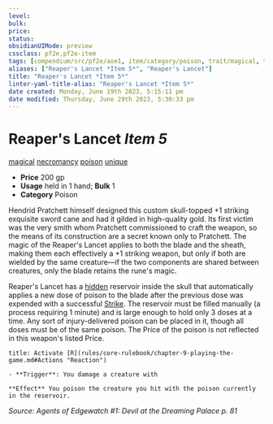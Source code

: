 ```yaml
---
level:
bulk:
price:
status:
obsidianUIMode: preview
cssclass: pf2e,pf2e-item
tags: [compendium/src/pf2e/aoe1, item/category/poison, trait/magical, trait/necromancy, trait/poison, trait/unique]
aliases: ["Reaper's Lancet *Item 5*", "Reaper's Lancet"]
title: "Reaper's Lancet *Item 5*"
linter-yaml-title-alias: "Reaper's Lancet *Item 5*"
date created: Monday, June 19th 2023, 5:15:11 pm
date modified: Thursday, June 29th 2023, 5:30:33 pm
---
```


# Reaper's Lancet *Item 5*

[magical](rules/traits/magical.md) [necromancy](rules/traits/necromancy.md) [poison](rules/traits/poison.md) [unique](rules/traits/unique.md)  

- **Price** 200 gp
- **Usage** held in 1 hand; **Bulk** 1
- **Category** Poison

Hendrid Pratchett himself designed this custom skull-topped +1 striking exquisite sword cane and had it gilded in high-quality gold. Its first victim was the very smith whom Pratchett commissioned to craft the weapon, so the means of its construction are a secret known only to Pratchett. The magic of the Reaper's Lancet applies to both the blade and the sheath, making them each effectively a +1 striking weapon, but only if both are wielded by the same creature—if the two components are shared between creatures, only the blade retains the rune's magic.

Reaper's Lancet has a [hidden](rules/conditions.md#Hidden) reservoir inside the skull that automatically applies a new dose of poison to the blade after the previous dose was expended with a successful [Strike](rules/actions/strike.md). The reservoir must be filled manually (a process requiring 1 minute) and is large enough to hold only 3 doses at a time. Any sort of injury-delivered poison can be placed in it, though all doses must be of the same poison. The Price of the poison is not reflected in this weapon's listed Price.

```ad-embed-ability
title: Activate [R](rules/core-rulebook/chapter-9-playing-the-game.md#Actions "Reaction")

- **Trigger**: You damage a creature with

**Effect** You poison the creature you hit with the poison currently in the reservoir.
```

*Source: Agents of Edgewatch #1: Devil at the Dreaming Palace p. 81*
